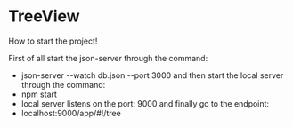 # TreeView

How to start the project!

First of all start the json-server through the command:
  - json-server --watch db.json --port 3000
and then start the local server through the command:
  - npm start 
  - local server listens on the port: 9000
and finally go to the endpoint:
  - localhost:9000/app/#!/tree
